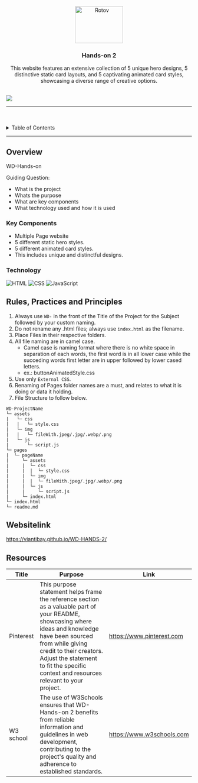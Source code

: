 <a name="readme-top">

<br/>

<br />
<div align="center">
  <a href="https://github.com/VianTibay/WD-HANDS-2">
  <!-- TODO: If you want to add logo or banner you can add it here -->
    <img src="./assets/img/sh.gif" alt="Rotov" width="130" height="100">
  </a>
<!-- TODO: Change Title to the name of the title of your Project -->
  <h3 align="center">Hands-on 2</h3>
</div>
<!-- TODO: Make a short description -->
<div align="center">
This website features an extensive collection of 5 unique hero designs, 5 distinctive static card layouts, and 5 captivating animated card styles, showcasing a diverse range of creative options.
</div>

<br />

<!-- TODO: Change the zyx-0314 into your github username  -->
<!-- TODO: Change the WD-Template-Project into the same name of your folder -->
![](https://visit-counter.vercel.app/counter.png?page=VianTibay/WD-Hands-2)

---

<br />
<br />

<!-- TODO: If you want to add more layers for your readme -->
<details>
  <summary>Table of Contents</summary>
  <ol>
    <li>
      <a href="#overview">Overview</a>
      <ol>
        <li>
          <a href="#key-components">Key Components</a>
        </li>
        <li>
          <a href="#technology">Technology</a>
        </li>
      </ol>
    </li>
    <li>
      <a href="#rule,-practices-and-principles">Rules, Practices and Principles</a>
    </li>
    <li>
      <a href="#Websitelink">VianTibay</a>
    </li>
    <li>
      <a href="#resources">Resources</a>
    </li>
   
  </ol>
</details>

---

## Overview

<!-- TODO: To be changed -->
<!-- The following are just sample -->
WD-Hands-on

Guiding Question:
- What is the project
- Whats the purpose
- What are key components
- What technology used and how it is used

### Key Components
<!-- TODO: List of Key Components -->
<!-- The following are just sample -->
- Multiple Page website
- 5 different static hero styles.
- 5 different animated card styles.
- This includes unique and distinctful designs.

### Technology
<!-- TODO: List of Technology Used -->
![HTML](https://img.shields.io/badge/HTML-E34F26?style=for-the-badge&logo=html5&logoColor=white)
![CSS](https://img.shields.io/badge/CSS-1572B6?style=for-the-badge&logo=css3&logoColor=white)
![JavaScript](https://img.shields.io/badge/JavaScript-F7DF1E?style=for-the-badge&logo=javascript&logoColor=white)

## Rules, Practices and Principles
1. Always use `WD-` in the front of the Title of the Project for the Subject followed by your custom naming.
2. Do not rename any .html files; always use `index.html` as the filename.
3. Place Files in their respective folders.
4. All file naming are in camel case.
   - Camel case is naming format where there is no white space in separation of each words, the first word is in all lower case while the succeding words first letter are in upper followed by lower cased letters.
   - ex.: buttonAnimatedStyle.css
5. Use only `External CSS`.
6. Renaming of Pages folder names are a must, and relates to what it is doing or data it holding.
7. File Structure to follow below.

```
WD-ProjectName
└─ assets
|   └─ css
|   |   └─ style.css
|   └─ img
|   |   └─ fileWith.jpeg/.jpg/.webp/.png
|   └─ js
|       └─ script.js
└─ pages
|  └─ pageName
|     └─ assets
|     |  └─ css
|     |  |  └─ style.css
|     |  └─ img
|     |  |  └─ fileWith.jpeg/.jpg/.webp/.png
|     |  └─ js
|     |     └─ script.js
|     └─ index.html
└─ index.html
└─ readme.md
```
## Websitelink

https://viantibay.github.io/WD-HANDS-2/

## Resources

<!-- TODO: Add References -->
| Title | Purpose | Link |
|-|-|-|
|Pinterest| This purpose statement helps frame the reference section as a valuable part of your README, showcasing where ideas and knowledge have been sourced from while giving credit to their creators. Adjust the statement to fit the specific context and resources relevant to your project.|https://www.pinterest.com|
|W3 school|The use of W3Schools ensures that WD-Hands-on 2 benefits from reliable information and guidelines in web development, contributing to the project's quality and adherence to established standards.|https://www.w3schools.com|

